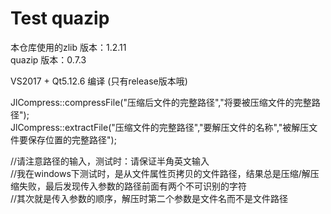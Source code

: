 # Test quazip


本仓库使用的zlib 版本：1.2.11  
quazip 版本：0.7.3

VS2017 + Qt5.12.6 编译 (只有release版本哦)


JlCompress::compressFile("压缩后文件的完整路径","将要被压缩文件的完整路径");  
JlCompress::extractFile("压缩文件的完整路径","要解压文件的名称","被解压文件要保存位置的完整路径");

//请注意路径的输入，测试时：请保证半角英文输入  
//我在windows下测试时，是从文件属性页拷贝的文件路径，结果总是压缩/解压缩失败，最后发现传入参数的路径前面有两个不可识别的字符  
//其次就是传入参数的顺序，解压时第二个参数是文件名而不是文件路径
